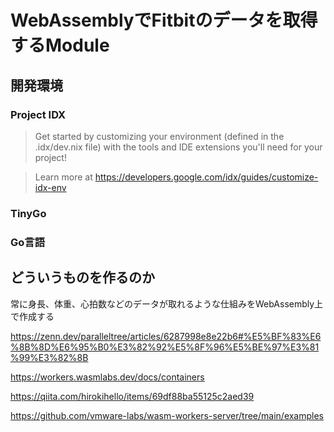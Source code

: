 # WebAssemblyでFitbitのデータを取得するModule

## 開発環境

### Project IDX

> Get started by customizing your environment (defined in the .idx/dev.nix file) with the tools and IDE extensions you'll need for your project!

> Learn more at https://developers.google.com/idx/guides/customize-idx-env

### TinyGo

### Go言語

## どういうものを作るのか
常に身長、体重、心拍数などのデータが取れるような仕組みをWebAssembly上で作成する

https://zenn.dev/paralleltree/articles/6287998e8e22b6#%E5%BF%83%E6%8B%8D%E6%95%B0%E3%82%92%E5%8F%96%E5%BE%97%E3%81%99%E3%82%8B

https://workers.wasmlabs.dev/docs/containers

https://qiita.com/hirokihello/items/69df88ba55125c2aed39

https://github.com/vmware-labs/wasm-workers-server/tree/main/examples